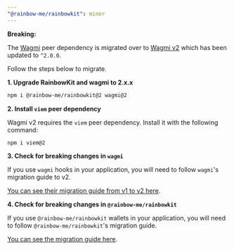 ```yaml
---
"@rainbow-me/rainbowkit": minor
---
```


**Breaking:**

The [Wagmi](https://wagmi.sh) peer dependency is migrated over to [Wagmi v2](https://wagmi.sh/) which has been updated to `^2.0.0`.

Follow the steps below to migrate.

**1. Upgrade RainbowKit and wagmi to 2.x.x**

```bash
npm i @rainbow-me/rainbowkit@2 wagmi@2
```

**2. Install `viem` peer dependency**

Wagmi v2 requires the `viem` peer dependency. Install it with the following command:

```bash
npm i viem@2
```

**3. Check for breaking changes in `wagmi`**

If you use `wagmi` hooks in your application, you will need to follow `wagmi`'s migration guide to v2.


[You can see their migration guide from v1 to v2 here](https://wagmi.sh/react/guides/migrate-from-v1-to-v2).


**4. Check for breaking changes in `@rainbow-me/rainbowkit`**

If you use `@rainbow-me/rainbowkit` wallets in your application, you will need to follow `@rainbow-me/rainbowkit`'s migration guide.


[You can see the migration guide here](https://beta.rainbowkit.com/guides/rainbowkit-wagmi-v2).
